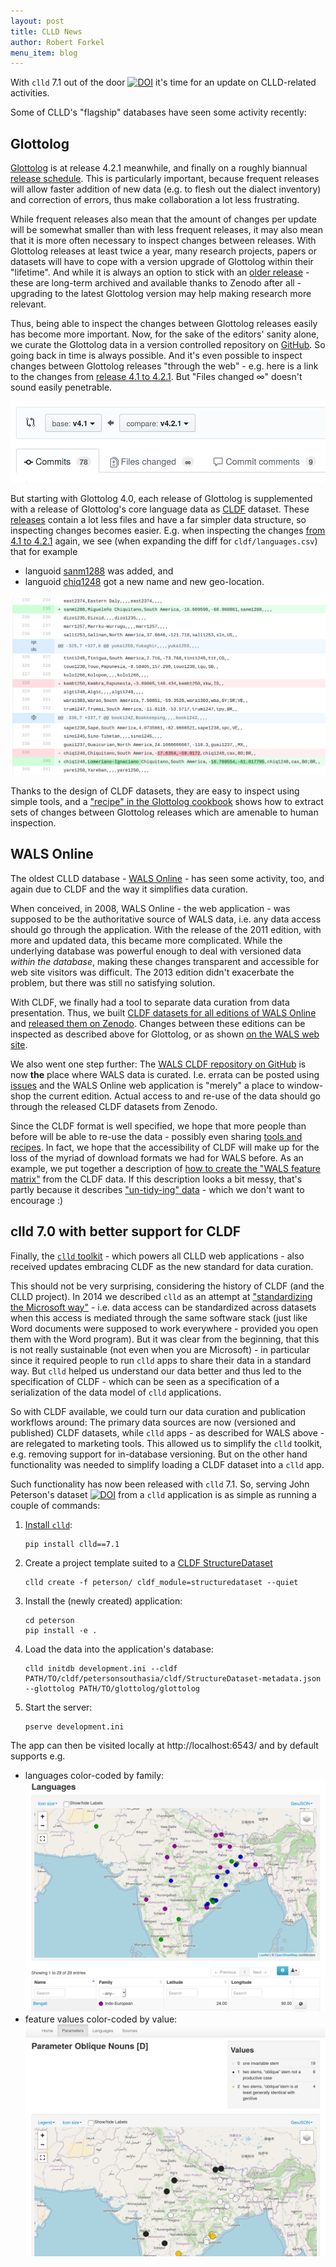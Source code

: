 ```yaml
---
layout: post
title: CLLD News
author: Robert Forkel
menu_item: blog
---
```


With `clld` 7.1 out of the door 
[![DOI](https://zenodo.org/badge/DOI/10.5281/zenodo.3816410.svg)](https://doi.org/10.5281/zenodo.3816410)
it's time for an update on CLLD-related activities.


Some of CLLD's "flagship" databases have seen some activity recently:


## Glottolog

[Glottolog](https://glottolog.org) is at release 4.2.1 meanwhile, and finally
on a roughly biannual [release schedule](https://github.com/glottolog/glottolog/releases).
This is particularly important, because frequent releases will allow faster
addition of new data (e.g. to flesh out the dialect inventory) and
correction of errors, thus make collaboration a lot less frustrating.

While frequent releases also mean that the amount of changes per update will be 
somewhat smaller than with less frequent releases, it may also mean that it
is more often necessary to inspect changes between releases. With Glottolog releases 
at least twice a year, many research projects, papers or datasets will have to cope 
with a version upgrade of Glottolog within their "lifetime". And while it is always
an option to stick with an [older release](https://doi.org/10.5281/zenodo.596479) - these 
are long-term archived and available thanks to Zenodo after all - upgrading to the 
latest Glottolog version may help making research more relevant.

Thus, being able to inspect the changes between Glottolog releases easily has become more important. Now, for the sake of the editors' sanity alone, we curate the Glottolog
data in a version controlled repository on [GitHub](https://github.com/glottolog/glottolog).
So going back in time is always possible. And it's even possible to inspect changes
between Glottolog releases "through the web" - e.g. here is a link to the changes
from [release 4.1 to 4.2.1](https://github.com/glottolog/glottolog/compare/v4.1...v4.2.1).
But "Files changed ∞" doesn't sound easily penetrable.

[![Detail of diff between v4.1 and v4.2.1 of glottolog/glottolog](/images/glottolog_diff.png)](https://github.com/glottolog/glottolog/compare/v4.1...v4.2.1)

But starting with Glottolog 4.0, each release of Glottolog is supplemented with a
release of Glottolog's core language data as [CLDF](https://cldf.clld.org) dataset.
These [releases](https://github.com/glottolog/glottolog-cldf/releases) contain a lot
less files and have a far simpler data structure, so inspecting changes becomes easier.
E.g. when inspecting the changes [from 4.1 to 4.2.1](https://github.com/glottolog/glottolog-cldf/compare/v4.1...v4.2.1) again, we see (when expanding the diff for `cldf/languages.csv`) that for example
- languoid [sanm1288](https://glottolog.org/resource/languoid/id/sanm1288) was added, and
- languoid [chiq1248](https://glottolog.org/resource/languoid/id/chiq1248) got a new
  name and new geo-location.

[![Detail of diff between v4.1 and v4.2.1 of glottolog/glottolog-cldf](/images/glottolog-cldf_diff.png)](https://github.com/glottolog/glottolog-cldf/compare/v4.1...v4.2.1)

Thanks to the design of CLDF datasets, they are easy to inspect using simple
tools, and a ["recipe" in the Glottolog cookbook](https://github.com/glottolog/cookbook/blob/master/recipes/changes.md)
shows how to extract sets of changes between Glottolog releases which are
amenable to human inspection.


## WALS Online

The oldest CLLD database - [WALS Online](https://wals.info) - has seen some activity, too, and again due to CLDF and the way it simplifies data curation.

When conceived, in 2008, WALS Online - the web application - was supposed to be the
authoritative source of WALS data, i.e. any data access should go through the application. With the release of the 2011 edition, with more and updated data,
this became more complicated. While the underlying database was powerful enough to
deal with versioned data *within the database*, making these changes transparent and
accessible for web site visitors was difficult. The 2013 edition didn't exacerbate the
problem, but there was still no satisfying solution.

With CLDF, we finally had a tool to separate data curation from data presentation.
Thus, we built [CLDF datasets for all editions of WALS Online](https://github.com/cldf-datasets/wals/releases) and
[released them on Zenodo](https://doi.org/10.5281/zenodo.3606197).
Changes between these editions can be inspected as described above for Glottolog, or
as shown [on the WALS web site](https://wals.info/changes).

We also went one step further: The [WALS CLDF repository on GitHub](https://github.com/cldf-datasets/wals) is now **the** place where WALS data is curated. I.e. errata can
be posted using [issues](https://github.com/cldf-datasets/wals/issues) and the WALS Online
web application is "merely" a place to window-shop the current edition. Actual access to
and re-use of the data should go through the released CLDF datasets from Zenodo.

Since the CLDF format is well specified, we hope that more people than before will
be able to re-use the data - possibly even sharing [tools and recipes](https://github.com/cldf/cookbook/blob/master/README.md).
In fact, we hope that the accessibility of CLDF will make up for the loss of the
myriad of download formats we had for WALS before. As an example, we put together
a description of [how to create the "WALS feature matrix"](https://github.com/cldf/cookbook/tree/master/recipes/long_to_wide) from the CLDF data.
If this description looks a bit messy, that's partly because it describes 
["un-tidy-ing" data](https://r4ds.had.co.nz/tidy-data.html#tidy-data-1) - which we
don't want to encourage :)


## clld 7.0 with better support for CLDF

Finally, the [`clld` toolkit](https://github.com/clld/clld) - which powers all CLLD web applications - also received updates embracing CLDF as the new standard
for data curation.

This should not be very surprising, considering the history of CLDF (and the CLLD project). In 2014 we described `clld` as an attempt at ["standardizing the Microsoft way"](/docs/reflex/clld.pdf) - i.e. data access can be standardized across datasets
when this access is mediated through the same software stack (just like Word documents were supposed to work everywhere - provided you open them with the Word program). But it was clear
from the beginning, that this is not really sustainable (not even when you are Microsoft) - in particular since it required
people to run `clld` apps to share their data in a standard way.
But `clld` helped us understand our data better and thus led to the specification of
CLDF - which can be seen as a specification of a serialization of the data model of `clld` applications.

So with CLDF available, we could turn our data curation and publication workflows around:
The primary data sources are now (versioned and published) CLDF datasets, while `clld`
apps - as described for WALS above - are relegated to marketing tools. This allowed us
to simplify the `clld` toolkit, e.g. removing support for in-database versioning.
But on the other hand functionality was needed to simplify loading a CLDF dataset into
a `clld` app.

Such functionality has now been released with `clld` 7.1. So, serving John Peterson's
dataset
[![DOI](https://zenodo.org/badge/DOI/10.5281/zenodo.3603755.svg)](https://doi.org/10.5281/zenodo.3603755) from a `clld` application is as simple as running a
couple of commands:

1. [Install `clld`](https://clld.readthedocs.io/en/latest/tutorial.html#requirements):
   ```
   pip install clld==7.1
   ```

2. Create a project template suited to a [CLDF StructureDataset](https://github.com/cldf/cldf/tree/master/modules/StructureDataset)
   ```shell script
   clld create -f peterson/ cldf_module=structuredataset --quiet
   ```

3. Install the (newly created) application:
   ```
   cd peterson
   pip install -e .
   ```

4. Load the data into the application's database:
   ```shell script
   clld initdb development.ini --cldf PATH/TO/cldf/petersonsouthasia/cldf/StructureDataset-metadata.json  --glottolog PATH/TO/glottolog/glottolog
   ```

5. Start the server:
   ```shell script
   pserve development.ini
   ```

The app can then be visited locally at http://localhost:6543/ and by default supports e.g.
- languages color-coded by family:
![Language index](/images/peterson_languages.png)
- feature values color-coded by value:
![Feature detail](/images/peterson_feature.png)
